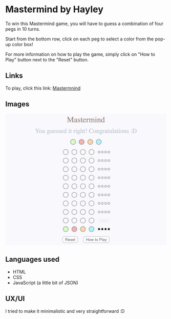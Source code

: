 # Mastermind by Hayley

To win this Mastermind game, you will have to guess a combination of four pegs in 10 turns.

Start from the bottom row, click on each peg to select a color from the pop-up color box!

For more information on how to play the game, simply click on "How to Play" button next to the "Reset" button.

## Links

To play, click this link: [Mastermnind](https://hayleykim.github.io/mastermind)



## Images

![Mastermind image](img/Mastermind%20img.png)

## Languages used

* HTML
* CSS
* JavaScript (a little bit of JSON)

## UX/UI

I tried to make it minimalistic and very straightforward :D 
